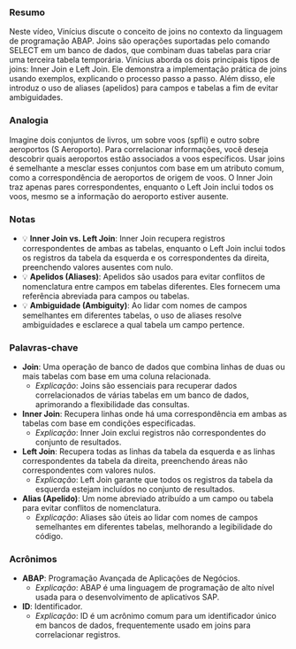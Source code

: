 ### Resumo

Neste vídeo, Vinícius discute o conceito de joins no contexto da linguagem de programação ABAP. Joins são operações suportadas pelo comando SELECT em um banco de dados, que combinam duas tabelas para criar uma terceira tabela temporária. Vinícius aborda os dois principais tipos de joins: Inner Join e Left Join. Ele demonstra a implementação prática de joins usando exemplos, explicando o processo passo a passo. Além disso, ele introduz o uso de aliases (apelidos) para campos e tabelas a fim de evitar ambiguidades.

### Analogia

Imagine dois conjuntos de livros, um sobre voos (spfli) e outro sobre aeroportos (S Aeroporto). Para correlacionar informações, você deseja descobrir quais aeroportos estão associados a voos específicos. Usar joins é semelhante a mesclar esses conjuntos com base em um atributo comum, como a correspondência de aeroportos de origem de voos. O Inner Join traz apenas pares correspondentes, enquanto o Left Join inclui todos os voos, mesmo se a informação do aeroporto estiver ausente.

### Notas

- 💡 **Inner Join vs. Left Join**: Inner Join recupera registros correspondentes de ambas as tabelas, enquanto o Left Join inclui todos os registros da tabela da esquerda e os correspondentes da direita, preenchendo valores ausentes com nulo.
- 💡 **Apelidos (Aliases)**: Apelidos são usados para evitar conflitos de nomenclatura entre campos em tabelas diferentes. Eles fornecem uma referência abreviada para campos ou tabelas.
- 💡 **Ambiguidade (Ambiguity)**: Ao lidar com nomes de campos semelhantes em diferentes tabelas, o uso de aliases resolve ambiguidades e esclarece a qual tabela um campo pertence.

### Palavras-chave

- **Join**: Uma operação de banco de dados que combina linhas de duas ou mais tabelas com base em uma coluna relacionada.
  - *Explicação*: Joins são essenciais para recuperar dados correlacionados de várias tabelas em um banco de dados, aprimorando a flexibilidade das consultas.
- **Inner Join**: Recupera linhas onde há uma correspondência em ambas as tabelas com base em condições especificadas.
  - *Explicação*: Inner Join exclui registros não correspondentes do conjunto de resultados.
- **Left Join**: Recupera todas as linhas da tabela da esquerda e as linhas correspondentes da tabela da direita, preenchendo áreas não correspondentes com valores nulos.
  - *Explicação*: Left Join garante que todos os registros da tabela da esquerda estejam incluídos no conjunto de resultados.
- **Alias (Apelido)**: Um nome abreviado atribuído a um campo ou tabela para evitar conflitos de nomenclatura.
  - *Explicação*: Aliases são úteis ao lidar com nomes de campos semelhantes em diferentes tabelas, melhorando a legibilidade do código.

### Acrônimos

- **ABAP**: Programação Avançada de Aplicações de Negócios.
  - *Explicação*: ABAP é uma linguagem de programação de alto nível usada para o desenvolvimento de aplicativos SAP.
- **ID**: Identificador.
  - *Explicação*: ID é um acrônimo comum para um identificador único em bancos de dados, frequentemente usado em joins para correlacionar registros.
